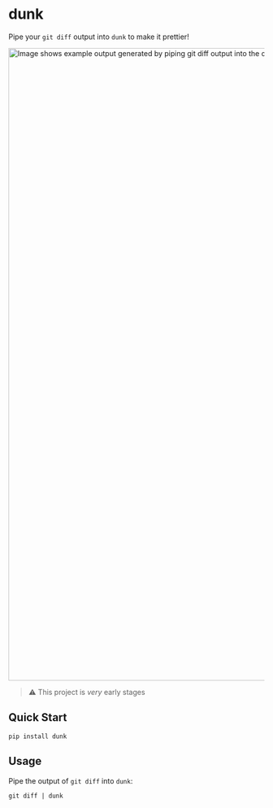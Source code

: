 # dunk

Pipe your `git diff` output into `dunk` to make it prettier!

<img width="1245" alt="Image shows example output generated by piping git diff output into the dunk command" src="https://user-images.githubusercontent.com/5740731/161399034-ac86617f-920f-43f6-929c-64d0b7f3c852.png">

> ⚠️ This project is *very* early stages

## Quick Start

```
pip install dunk
```

## Usage

Pipe the output of `git diff` into `dunk`:

```
git diff | dunk
```
